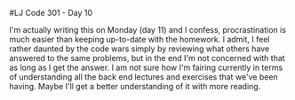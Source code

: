#LJ Code 301 - Day 10

I'm actually writing this on Monday (day 11) and I confess, procrastination is much easier than keeping up-to-date with the homework. I admit, I feel rather daunted by the code wars simply by reviewing what others have answered to the same problems, but in the end I'm not concerned with that as long as I get the answer. I am not sure how I'm fairing currently in terms of understanding all  the back end lectures and exercises that we've been having. Maybe I'll get a better understanding of it with more reading.
